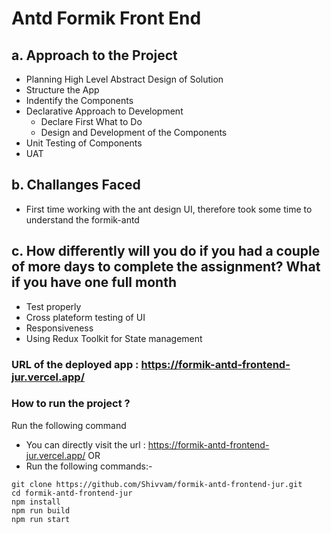 #  Antd Formik Front End

## a. Approach to the Project

- Planning High Level Abstract Design of Solution
- Structure the App
- Indentify the Components
- Declarative Approach to Development
	- Declare First What to Do
	- Design and Development of the Components
- Unit Testing of Components
- UAT

## b. Challanges Faced

- First time working with the ant design UI, therefore took some time to understand the formik-antd

## c. How differently will you do if you had a couple of more days to complete the assignment? What if you have one full month

- Test properly
- Cross plateform testing of UI
- Responsiveness
- Using Redux Toolkit for State management 


### URL of the deployed app :  https://formik-antd-frontend-jur.vercel.app/


### How to run the project ?

Run the following command

- You can directly visit the url : https://formik-antd-frontend-jur.vercel.app/
OR
- Run the following commands:-

```
git clone https://github.com/Shivvam/formik-antd-frontend-jur.git
cd formik-antd-frontend-jur
npm install
npm run build
npm run start
```

